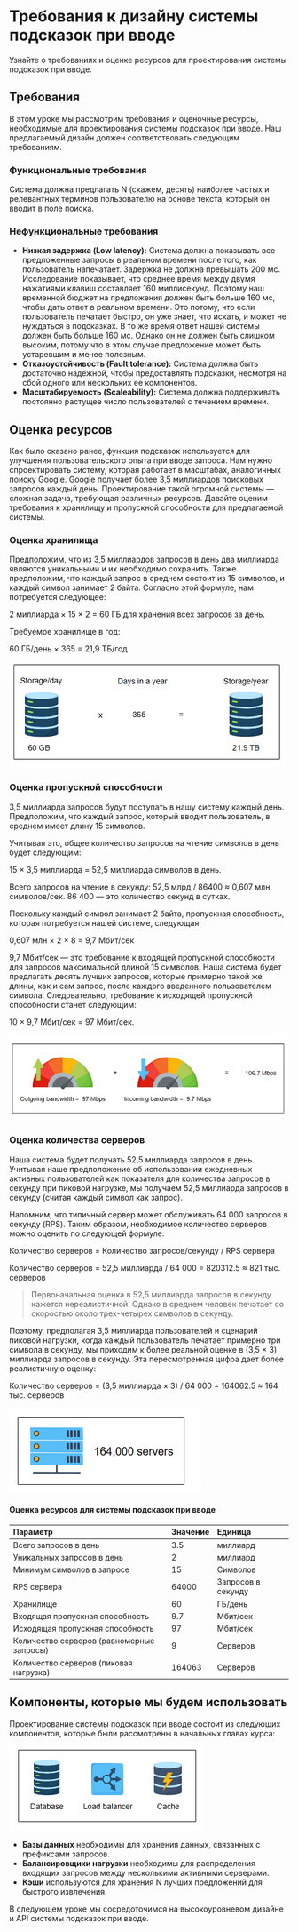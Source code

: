 # Требования к дизайну системы подсказок при вводе

Узнайте о требованиях и оценке ресурсов для проектирования системы подсказок при вводе.

## Требования

В этом уроке мы рассмотрим требования и оценочные ресурсы, необходимые для проектирования системы подсказок при вводе. Наш предлагаемый дизайн должен соответствовать следующим требованиям.

### Функциональные требования

Система должна предлагать N (скажем, десять) наиболее частых и релевантных терминов пользователю на основе текста, который он вводит в поле поиска.

### Нефункциональные требования

*   **Низкая задержка (Low latency):** Система должна показывать все предложенные запросы в реальном времени после того, как пользователь напечатает. Задержка не должна превышать 200 мс. Исследование показывает, что среднее время между двумя нажатиями клавиш составляет 160 миллисекунд. Поэтому наш временной бюджет на предложения должен быть больше 160 мс, чтобы дать ответ в реальном времени. Это потому, что если пользователь печатает быстро, он уже знает, что искать, и может не нуждаться в подсказках. В то же время ответ нашей системы должен быть больше 160 мс. Однако он не должен быть слишком высоким, потому что в этом случае предложение может быть устаревшим и менее полезным.
*   **Отказоустойчивость (Fault tolerance):** Система должна быть достаточно надежной, чтобы предоставлять подсказки, несмотря на сбой одного или нескольких ее компонентов.
*   **Масштабируемость (Scaleability):** Система должна поддерживать постоянно растущее число пользователей с течением времени.

## Оценка ресурсов

Как было сказано ранее, функция подсказок используется для улучшения пользовательского опыта при вводе запроса. Нам нужно спроектировать систему, которая работает в масштабах, аналогичных поиску Google. Google получает более 3,5 миллиардов поисковых запросов каждый день. Проектирование такой огромной системы — сложная задача, требующая различных ресурсов. Давайте оценим требования к хранилищу и пропускной способности для предлагаемой системы.

### Оценка хранилища

Предположим, что из 3,5 миллиардов запросов в день два миллиарда являются уникальными и их необходимо сохранить. Также предположим, что каждый запрос в среднем состоит из 15 символов, и каждый символ занимает 2 байта. Согласно этой формуле, нам потребуется следующее:

2 миллиарда × 15 × 2 = 60 ГБ для хранения всех запросов за день.

Требуемое хранилище в год:

60 ГБ/день × 365 = 21,9 ТБ/год

![img_1.png](img/img_1.png)

### Оценка пропускной способности

3,5 миллиарда запросов будут поступать в нашу систему каждый день. Предположим, что каждый запрос, который вводит пользователь, в среднем имеет длину 15 символов.

Учитывая это, общее количество запросов на чтение символов в день будет следующим:

15 × 3,5 миллиарда = 52,5 миллиарда символов в день.

Всего запросов на чтение в секунду: 52,5 млрд / 86400 ≈ 0,607 млн символов/сек. 86 400 — это количество секунд в сутках.

Поскольку каждый символ занимает 2 байта, пропускная способность, которая потребуется нашей системе, следующая:

0,607 млн × 2 × 8 = 9,7 Мбит/сек

9,7 Мбит/сек — это требование к входящей пропускной способности для запросов максимальной длиной 15 символов. Наша система будет предлагать десять лучших запросов, которые примерно такой же длины, как и сам запрос, после каждого введенного пользователем символа. Следовательно, требование к исходящей пропускной способности станет следующим:

10 × 9,7 Мбит/сек = 97 Мбит/сек.

![img_2.png](img/img_2.png)

### Оценка количества серверов

Наша система будет получать 52,5 миллиарда запросов в день. Учитывая наше предположение об использовании ежедневных активных пользователей как показателя для количества запросов в секунду при пиковой нагрузке, мы получаем 52,5 миллиарда запросов в секунду (считая каждый символ как запрос).

Напомним, что типичный сервер может обслуживать 64 000 запросов в секунду (RPS). Таким образом, необходимое количество серверов можно оценить по следующей формуле:

Количество серверов = Количество запросов/секунду / RPS сервера

Количество серверов = 52,5 миллиарда / 64 000 = 820312.5 ≈ 821 тыс. серверов

> Первоначальная оценка в 52,5 миллиарда запросов в секунду кажется нереалистичной. Однако в среднем человек печатает со скоростью около трех-четырех символов в секунду.

Поэтому, предполагая 3,5 миллиарда пользователей и сценарий пиковой нагрузки, когда каждый пользователь печатает примерно три символа в секунду, мы приходим к более реальной оценке в (3,5 × 3) миллиарда запросов в секунду. Эта пересмотренная цифра дает более реалистичную оценку:

Количество серверов = (3,5 миллиарда × 3) / 64 000 = 164062.5 ≈ 164 тыс. серверов

![img_3.png](img/img_3.png)


#### Оценка ресурсов для системы подсказок при вводе

| Параметр | Значение | Единица |
| :--- | :--- | :--- |
| Всего запросов в день | 3.5 | миллиард |
| Уникальных запросов в день | 2 | миллиард |
| Минимум символов в запросе | 15 | Символов |
| RPS сервера | 64000 | Запросов в секунду |
| Хранилище | 60 | ГБ/день |
| Входящая пропускная способность | 9.7 | Мбит/сек |
| Исходящая пропускная способность | 97 | Мбит/сек |
| Количество серверов (равномерные запросы) | 9 | Серверов |
| Количество серверов (пиковая нагрузка) | 164063 | Серверов |

## Компоненты, которые мы будем использовать

Проектирование системы подсказок при вводе состоит из следующих компонентов, которые были рассмотрены в начальных главах курса:

![img_4.png](img/img_4.png)

*   **Базы данных** необходимы для хранения данных, связанных с префиксами запросов.
*   **Балансировщики нагрузки** необходимы для распределения входящих запросов между несколькими активными серверами.
*   **Кэши** используются для хранения N лучших предложений для быстрого извлечения.

В следующем уроке мы сосредоточимся на высокоуровневом дизайне и API системы подсказок при вводе.
